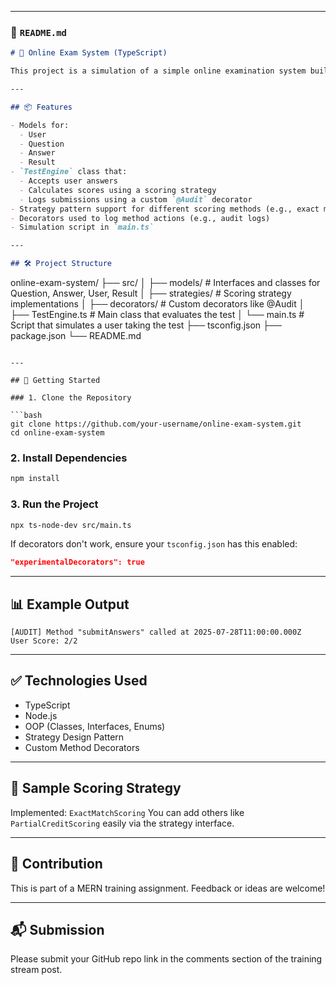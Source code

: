 
---

### 📄 `README.md`

```markdown
# 📝 Online Exam System (TypeScript)

This project is a simulation of a simple online examination system built using **TypeScript**, applying **OOP principles**, the **Strategy Design Pattern**, and **Decorators**.

---

## 📦 Features

- Models for:
  - User
  - Question
  - Answer
  - Result
- `TestEngine` class that:
  - Accepts user answers
  - Calculates scores using a scoring strategy
  - Logs submissions using a custom `@Audit` decorator
- Strategy pattern support for different scoring methods (e.g., exact match)
- Decorators used to log method actions (e.g., audit logs)
- Simulation script in `main.ts`

---

## 🛠️ Project Structure

```

online-exam-system/
├── src/
│   ├── models/          # Interfaces and classes for Question, Answer, User, Result
│   ├── strategies/      # Scoring strategy implementations
│   ├── decorators/      # Custom decorators like @Audit
│   ├── TestEngine.ts    # Main class that evaluates the test
│   └── main.ts          # Script that simulates a user taking the test
├── tsconfig.json
├── package.json
└── README.md

````

---

## 🚀 Getting Started

### 1. Clone the Repository

```bash
git clone https://github.com/your-username/online-exam-system.git
cd online-exam-system
````

### 2. Install Dependencies

```bash
npm install
```

### 3. Run the Project

```bash
npx ts-node-dev src/main.ts
```

If decorators don't work, ensure your `tsconfig.json` has this enabled:

```json
"experimentalDecorators": true
```

---

## 📊 Example Output

```
[AUDIT] Method "submitAnswers" called at 2025-07-28T11:00:00.000Z
User Score: 2/2
```

---

## ✅ Technologies Used

* TypeScript
* Node.js
* OOP (Classes, Interfaces, Enums)
* Strategy Design Pattern
* Custom Method Decorators

---

## 🧪 Sample Scoring Strategy

Implemented: `ExactMatchScoring`
You can add others like `PartialCreditScoring` easily via the strategy interface.

---

## 🤝 Contribution

This is part of a MERN training assignment. Feedback or ideas are welcome!

---

## 📬 Submission

Please submit your GitHub repo link in the comments section of the training stream post.

```
